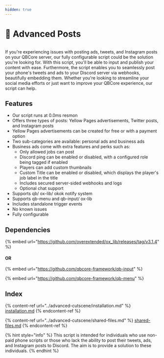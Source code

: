 ```yaml
---
hidden: true
---
```


# 📱 Advanced Posts

<figure><img src="https://cdn.discordapp.com/attachments/911299437530337300/1093864010761392139/3HPOST.png" alt=""><figcaption></figcaption></figure>

If you're experiencing issues with posting ads, tweets, and Instagram posts on your QBCore server, our fully configurable script could be the solution you're looking for. With this script, you'll be able to input and publish your content with ease. Furthermore, the script enables you to seamlessly post your phone's tweets and ads to your Discord server via webhooks, beautifully embedding them. Whether you're looking to streamline your social media efforts or just want to improve your QBCore experience, our script can help.

## Features

* Our script runs at 0.0ms resmon
* Offers three types of posts: Yellow Pages advertisements, Twitter posts, and Instagram posts
* Yellow Pages advertisements can be created for free or with a payment option
* Two sub-categories are available: personal ads and business ads
* Business ads come with extra features and perks such as:
  * Only allowed jobs can post
  * Discord ping can be enabled or disabled, with a configured role being tagged if enabled
  * Players can add custom thumbnails
  * Custom Title can be enabled or disabled, which displays the player's job label in the title
  * Includes secured server-sided webhooks and logs
  * Optional chat support
* Supports qb/ ox-lib/ okok notify system
* Supports qb-menu and qb-input/ ox-lib
* Includes standalone trigger events
* No known issues
* Fully configurable

## Dependencies&#x20;

{% embed url="https://github.com/overextended/ox_lib/releases/tag/v3.1.4" %}

#### &#x20;                                                                                                OR

{% embed url="https://github.com/qbcore-framework/qb-input" %}

{% embed url="https://github.com/qbcore-framework/qb-menu" %}

## Index

{% content-ref url="../advanced-cutscene/installation.md" %}
[installation.md](../advanced-cutscene/installation.md)
{% endcontent-ref %}

{% content-ref url="../advanced-cutscene/shared-files.md" %}
[shared-files.md](../advanced-cutscene/shared-files.md)
{% endcontent-ref %}

{% hint style="info" %}
This script is intended for individuals who use non-paid phone scripts or those who lack the ability to post their tweets, ads, and Instagram posts to Discord. The aim is to provide a solution to these individuals.
{% endhint %}

